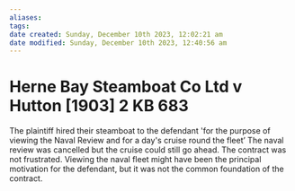 ```yaml
---
aliases: 
tags: 
date created: Sunday, December 10th 2023, 12:02:21 am
date modified: Sunday, December 10th 2023, 12:40:56 am
---
```


# Herne Bay Steamboat Co Ltd v Hutton [1903] 2 KB 683

The plaintiff hired their steamboat to the defendant 'for the purpose of viewing the Naval Review and for a day's cruise round the fleet’ The naval review was cancelled but the cruise could still go ahead. The contract was not frustrated. Viewing the naval fleet might have been the principal motivation for the defendant, but it was not the common foundation of the contract.
